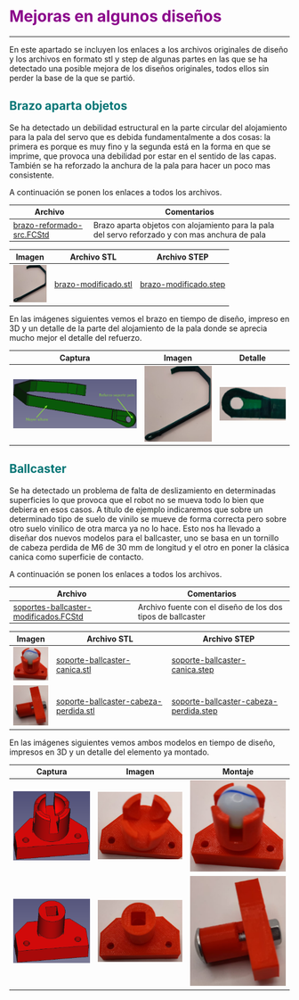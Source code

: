 # <FONT COLOR=#8B008B>Mejoras en algunos diseños</font>
***
En este apartado se incluyen los enlaces a los archivos originales de diseño y los archivos en formato stl y step de algunas partes en las que se ha detectado una posible mejora de los diseños originales, todos ellos sin perder la base de la que se partió.

## <FONT COLOR=#007575>**Brazo aparta objetos**</font>
Se ha detectado un debilidad estructural en la parte circular del alojamiento para la pala del servo que es debida fundamentalmente a dos cosas: la primera es porque es muy fino y la segunda está en la forma en que se imprime, que provoca una debilidad por estar en el sentido de las capas. También se ha reforzado la anchura de la pala para hacer un poco mas consistente.

A continuación se ponen los enlaces a todos los archivos.

<center>

| Archivo | Comentarios |
|---|---|
| [brazo-reformado-src.FCStd](../img/3D/modificados/src/brazo-modificado-src.FCStd) | Brazo aparta objetos con alojamiento para la pala del servo reforzado y con mas anchura de pala |

</center>

| Imagen | Archivo STL | Archivo STEP |
|:-:|---|---|
| ![Brazo aparta objetos reforzado](../img/3D/modificados/imagenes/fotos/brazo-reforzado-mini.png) | [brazo-modificado.stl](../img/3D/modificados/stl/brazo-modificado.stl) | [brazo-modificado.step](../img/3D/modificados/step/brazo-modificado.step) |

</center>

En las imágenes siguientes vemos el brazo en tiempo de diseño, impreso en 3D y un detalle de la parte del alojamiento de la pala donde se aprecia mucho mejor el detalle del refuerzo.

</center>

| Captura | Imagen | Detalle |
|---|---|---|
| ![Captura del brazo reforzado](../img/3D/modificados/imagenes/capturas/brazo-servo-reforzado.png) | ![Imagen del brazo reforzado](../img/3D/modificados/imagenes/fotos/brazo-reforzado.png) | ![Detalle del brazo reforzado](../img/3D/modificados/imagenes/fotos/detalle-brazo.png) |

</center>

## <FONT COLOR=#007575>**Ballcaster**</font>
Se ha detectado un problema de falta de deslizamiento en determinadas superficies lo que provoca que el robot no se mueva todo lo bien que debiera en esos casos. A título de ejemplo indicaremos que sobre un determinado tipo de suelo de vinilo se mueve de forma correcta pero sobre otro suelo vinílico de otra marca ya no lo hace. Esto nos ha llevado a diseñar dos nuevos modelos para el ballcaster, uno se basa en un tornillo de cabeza perdida de M6 de 30 mm de longitud y el otro en poner la clásica canica como superficie de contacto.

A continuación se ponen los enlaces a todos los archivos.

<center>

| Archivo | Comentarios |
|---|---|
| [soportes-ballcaster-modificados.FCStd](../img/3D/modificados/src/soportes-ballcaster-modificados.FCStd) | Archivo fuente con el diseño de los dos tipos de ballcaster |

</center>

| Imagen | Archivo STL | Archivo STEP |
|:-:|---|---|
| ![Ballcaster con canica](../img/3D/modificados/imagenes/fotos/ballcaster-con-canica-mini.png) | [soporte-ballcaster-canica.stl](../img/3D/modificados/stl/soporte-ballcaster-canica.stl) | [soporte-ballcaster-canica.step](../img/3D/modificados/step/soporte-ballcaster-canica.step) |
| ![Ballcaster con tornillo de cabeza perdida](../img/3D/modificados/imagenes/fotos/ballcaster-perdida-montado-mini.png) | [soporte-ballcaster-cabeza-perdida.stl](../img/3D/modificados/stl/soporte-ballcaster-cabeza-perdida.stl) | [soporte-ballcaster-cabeza-perdida.step](../img/3D/modificados/step/soporte-ballcaster-cabeza-perdida.step) |

</center>

En las imágenes siguientes vemos ambos modelos en tiempo de diseño, impresos en 3D y un detalle del elemento ya montado.

</center>

| Captura | Imagen | Montaje |
|---|---|---|
| ![Captura del ballcaster para canica](../img/3D/modificados/imagenes/capturas/soporte-canica-ballcaster.png) | ![Imagen del ballcaster para canica](../img/3D/modificados/imagenes/fotos/ballcaster-sin-canica.png) | ![Montaje del ballcaster para canica](../img/3D/modificados/imagenes/fotos/ballcaster-con-canica.png) |
| ![Captura del ballcaster para tornillo de cabeza perdida](../img/3D/modificados/imagenes/capturas/soporte-tornillo-cabeza-perdida-ballcaster.png) | ![Imagen del ballcaster para tornillo de cabeza perdida](../img/3D/modificados/imagenes/fotos/soporte-perdida.png) | ![Montaje del ballcaster para tornillo de cabeza perdida](../img/3D/modificados/imagenes/fotos/ballcaster-perdida-montado.png) |

</center>
